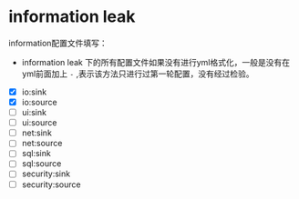 # information leak
information配置文件填写：
+ information leak 下的所有配置文件如果没有进行yml格式化，一般是没有在yml前面加上 `-` ,表示该方法只进行过第一轮配置，没有经过检验。

- [x] io:sink
- [x] io:source
- [ ] ui:sink
- [ ] ui:source
- [ ] net:sink
- [ ] net:source
- [ ] sql:sink
- [ ] sql:source
- [ ] security:sink
- [ ] security:source
